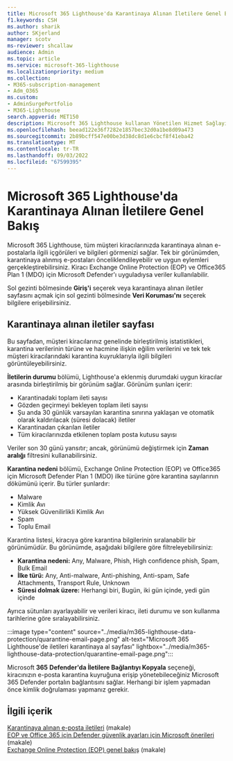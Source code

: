 ```yaml
---
title: Microsoft 365 Lighthouse'da Karantinaya Alınan İletilere Genel Bakış
f1.keywords: CSH
ms.author: sharik
author: SKjerland
manager: scotv
ms-reviewer: shcallaw
audience: Admin
ms.topic: article
ms.service: microsoft-365-lighthouse
ms.localizationpriority: medium
ms.collection:
- M365-subscription-management
- Adm_O365
ms.custom:
- AdminSurgePortfolio
- M365-Lighthouse
search.appverid: MET150
description: Microsoft 365 Lighthouse kullanan Yönetilen Hizmet Sağlayıcıları (MSP) için karantinaya alınan iletileri yönetmeyi öğrenin.
ms.openlocfilehash: beead122e36f7282e1857bec32d0a1be8d09a473
ms.sourcegitcommit: 2b89bcff547e00be3d38dc8d1e6cbcf8f41eba42
ms.translationtype: MT
ms.contentlocale: tr-TR
ms.lasthandoff: 09/03/2022
ms.locfileid: "67599395"
---
```

# <a name="overview-of-quarantined-messages-in-microsoft-365-lighthouse"></a>Microsoft 365 Lighthouse'da Karantinaya Alınan İletilere Genel Bakış

Microsoft 365 Lighthouse, tüm müşteri kiracılarınızda karantinaya alınan e-postalarla ilgili içgörüleri ve bilgileri görmenizi sağlar. Tek bir görünümden, karantinaya alınmış e-postaları önceliklendileyebilir ve uygun eylemleri gerçekleştirebilirsiniz. Kiracı Exchange Online Protection (EOP) ve Office365 Plan 1 (MDO) için Microsoft Defender'ı uyguladıysa veriler kullanılabilir.

Sol gezinti bölmesinde **Giriş'i** seçerek veya karantinaya alınan iletiler sayfasını açmak için sol gezinti bölmesinde **Veri Koruması'nı** seçerek bilgilere erişebilirsiniz.

## <a name="quarantined-messages-page"></a>Karantinaya alınan iletiler sayfası

Bu sayfadan, müşteri kiracılarınız genelinde birleştirilmiş istatistikleri, karantina verilerinin türüne ve hacmine ilişkin eğilim verilerini ve tek tek müşteri kiracılarındaki karantina kuyruklarıyla ilgili bilgileri görüntüleyebilirsiniz.

**İletilerin durumu** bölümü, Lighthouse'a eklenmiş durumdaki uygun kiracılar arasında birleştirilmiş bir görünüm sağlar. Görünüm şunları içerir:

- Karantinadaki toplam ileti sayısı
- Gözden geçirmeyi bekleyen toplam ileti sayısı
- Şu anda 30 günlük varsayılan karantina sınırına yaklaşan ve otomatik olarak kaldırılacak (süresi dolacak) iletiler
- Karantinadan çıkarılan iletiler
- Tüm kiracılarınızda etkilenen toplam posta kutusu sayısı

Veriler son 30 günü yansıtır; ancak, görünümü değiştirmek için **Zaman aralığı** filtresini kullanabilirsiniz.

**Karantina nedeni** bölümü, Exchange Online Protection (EOP) ve Office365 için Microsoft Defender Plan 1 (MDO) ilke türüne göre karantina sayılarının dökümünü içerir. Bu türler şunlardır:

- Malware
- Kimlik Avı
- Yüksek Güvenilirlikli Kimlik Avı
- Spam
- Toplu Email

Karantina listesi, kiracıya göre karantina bilgilerinin sıralanabilir bir görünümüdür. Bu görünümde, aşağıdaki bilgilere göre filtreleyebilirsiniz:

- **Karantina nedeni:** Any, Malware, Phish, High confidence phish, Spam, Bulk Email
- **İlke türü:** Any, Anti-malware, Anti-phishing, Anti-spam, Safe Attachments, Transport Rule, Unknown
- **Süresi dolmak üzere:** Herhangi biri, Bugün, iki gün içinde, yedi gün içinde

Ayrıca sütunları ayarlayabilir ve verileri kiracı, ileti durumu ve son kullanma tarihlerine göre sıralayabilirsiniz.

:::image type="content" source="../media/m365-lighthouse-data-protection/quarantine-email-page.png" alt-text="Microsoft 365 Lighthouse'de iletileri karantinaya al sayfası" lightbox="../media/m365-lighthouse-data-protection/quarantine-email-page.png":::

Microsoft **365** **Defender'da İletilere Bağlantıyı Kopyala** seçeneği, kiracınızın e-posta karantina kuyruğuna erişip yönetebileceğiniz Microsoft 365 Defender portalın bağlantısını sağlar. Herhangi bir işlem yapmadan önce kimlik doğrulaması yapmanız gerekir.

## <a name="related-content"></a>İlgili içerik

[Karantinaya alınan e-posta iletileri](../security/office-365-security/quarantine-email-messages.md) (makale)\
[EOP ve Office 365 için Defender güvenlik ayarları için Microsoft önerileri](../security/office-365-security/recommended-settings-for-eop-and-office365.md) (makale)\
[Exchange Online Protection (EOP) genel bakış](../security/office-365-security/exchange-online-protection-overview.md) (makale)
